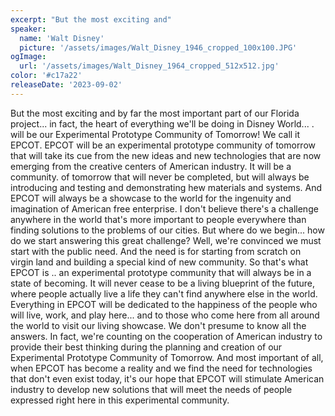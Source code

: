 ```yaml
---
excerpt: "But the most exciting and"
speaker:
  name: 'Walt Disney'
  picture: '/assets/images/Walt_Disney_1946_cropped_100x100.JPG'
ogImage:
  url: '/assets/images/Walt_Disney_1964_cropped_512x512.jpg'
color: '#c17a22'
releaseDate: '2023-09-02'
---
```

But the most exciting and by far the most important part of our Florida project... in fact, the heart of everything we'll be doing in Disney World... . will be our Experimental Prototype Community of Tomorrow! We call it EPCOT. EPCOT will be an experimental prototype community of tomorrow that will take its cue from the new ideas and new technologies that are now emerging from the creative centers of American industry. It will be a community. of tomorrow that will never be completed, but will always be introducing and testing and demonstrating hew materials and systems. And EPCOT will always be a showcase to the world for the ingenuity and imagination of American free enterprise. I don't believe there's a challenge anywhere in the world that's more important to people everywhere than finding solutions to the problems of our cities. But where do we begin... how do we start answering this great challenge? Well, we're convinced we must start with the public need. And the need is for starting from scratch on virgin land and building a special kind of new community. So that's what EPCOT is .. an experimental prototype community that will always be in a state of becoming. It will never cease to be a living blueprint of the future, where people actually live a life they can't find anywhere else in the world. Everything in EPCOT will be dedicated to the happiness of the people who will live, work, and play here... and to those who come here from all around the world to visit our living showcase. We don't presume to know all the answers. In fact, we're counting on the cooperation of American industry to provide their best thinking during the planning and creation of our Experimental Prototype Community of Tomorrow. And most important of all, when EPCOT has become a reality and we find the need for technologies that don't even exist today, it's our hope that EPCOT will stimulate American industry to develop new solutions that will meet the needs of people expressed right here in this experimental community.
